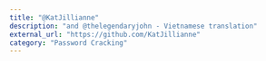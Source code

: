 ```yaml
---
title: "@KatJillianne"
description: "and @thelegendaryjohn - Vietnamese translation"
external_url: "https://github.com/KatJillianne"
category: "Password Cracking"
---
```

